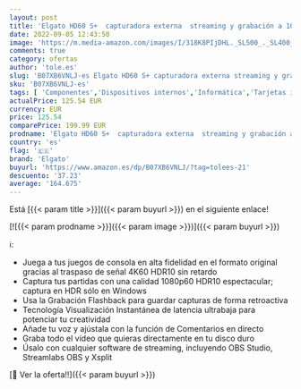 ```yaml
---
layout: post
title: 'Elgato HD60 S+  capturadora externa  streaming y grabación a 1080p60 HDR10 o 4K60 HDR10 con latencia ultrabaja en PS5  PS4/Pro  Xbox Series X/S  Xbox One X/S  en OBS y otros  funciona con PC y Mac'
date: 2022-09-05 12:43:50
image: 'https://m.media-amazon.com/images/I/318K8PIjDHL._SL500_._SL400_.jpg'
comments: true
category: ofertas
author: 'tole.es'
slug: 'B07XB6VNLJ-es Elgato HD60 S+ capturadora externa streaming y grabación a...'
sku: 'B07XB6VNLJ-es'
tags: [ 'Componentes','Dispositivos internos','Informática','Tarjetas internas de sintonización de TV y captura de vídeo','elgato','ps5','xbox','🇪🇸', ]
actualPrice: 125.54 EUR
currency: EUR
price: 125.54
comparePrice: 199.99 EUR
prodname: 'Elgato HD60 S+  capturadora externa  streaming y grabación a 1080p60 HDR10 o 4K60 HDR10 con latencia ultrabaja en PS5  PS4/Pro  Xbox Series X/S  Xbox One X/S  en OBS y otros  funciona con PC y Mac'
country: 'es'
flag: '🇪🇸'
brand: 'Elgato'
buyurl: 'https://www.amazon.es/dp/B07XB6VNLJ/?tag=tolees-21'
descuento: '37.23'
average: '164.675'
---
```


Está [{{< param title >}}]({{< param buyurl >}}) en el siguiente enlace!

[![{{< param prodname >}}]({{< param image >}})]({{< param buyurl >}})

ℹ️:

- Juega a tus juegos de consola en alta fidelidad en el formato original gracias al traspaso de señal 4K60 HDR10 sin retardo
- Captura tus partidas con una calidad 1080p60 HDR10 espectacular; captura en HDR sólo en Windows
- Usa la Grabación Flashback para guardar capturas de forma retroactiva
- Tecnología Visualización Instantánea de latencia ultrabaja para potenciar tu creatividad
- Añade tu voz y ajústala con la función de Comentarios en directo
- Graba todo el vídeo que quieras directamente en tu disco duro
- Úsalo con cualquier software de streaming, incluyendo OBS Studio, Streamlabs OBS y Xsplit

[🛒 Ver la oferta!!]({{< param buyurl >}})
